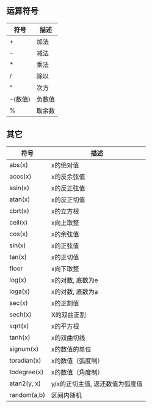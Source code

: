 
## 运算符号

| 符号 | 描述 |
| - | - |
| + | 加法|
| - | 减法 |
| * | 乘法|
| / | 除以 |
| ^ | 次方 |
| -(数值) | 负数值
| % | 取余数 |

其它
---

| 符号 | 描述 |
| - | - |
| abs(x) | x的绝对值 |
| acos(x) | x的反余弦值 |
| asin(x) | x的反正弦值 |
| atan(x) | x的反正切值 |
| cbrt(x) | x的立方根 |
| ceil(x) | x向上取整 |
| cos(x) | x的余弦值 |
| sin(x) | x的正弦值 |
| tan(x) | x的正切值 |
| floor | x向下取整 |
| log(x) | x的对数, 底数为e |
| loga(x) | x的对数, 底数为a |
| sec(x) | x的正割值 |
| sech(x) | X的双曲正割 |
| sqrt(x) | x的平方根 |
| tanh(x) | x的双曲切线 |
| signum(x) | x的数值的单位 |
| toradian(x) | x的数值（弧度制）|
| todegree(x) | x的数值（角度制）|
| atan2(y, x) | y/x的正切主值, 返还数值为弧度值 |
| random(a,b) | 区间内随机 |